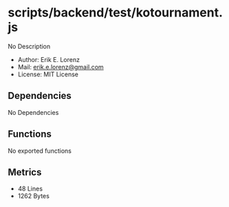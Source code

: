 # scripts/backend/test/kotournament.js


No Description

* Author: Erik E. Lorenz 
* Mail: <erik.e.lorenz@gmail.com>
* License: MIT License


## Dependencies

No Dependencies

## Functions

No exported functions

## Metrics

* 48 Lines
* 1262 Bytes

